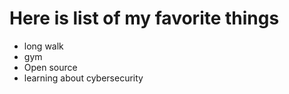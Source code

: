 # Here is list of my favorite things 
- long walk 
- gym
- Open source 
- learning about cybersecurity
